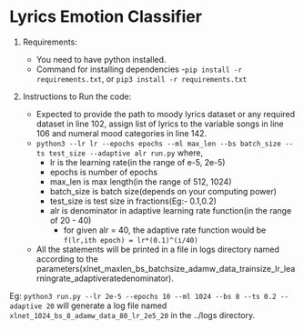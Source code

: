 # Lyrics Emotion Classifier
1. Requirements:
    - You need to have python installed.
    - Command for installing dependencies
        -`pip install -r requirements.txt`, or `pip3 install -r requirements.txt`

2. Instructions to Run the code:
    - Expected to provide the path to moody lyrics dataset or any required dataset in line 102, assign list of lyrics to the variable songs in line 106 and numeral mood categories in line 142. 
    - `python3 --lr lr --epochs epochs --ml max_len --bs batch_size --ts test_size --adaptive alr run.py`
    where,
        - lr is the learning rate(in the range of e-5, 2e-5) 
        - epochs is number of epochs
        - max_len is max length(in the range of 512, 1024)
        - batch_size is batch size(depends on your computing power)
        - test_size is test size in fractions(Eg:- 0.1,0.2)
        - alr is denominator in adaptive learning rate function(in the range of 20 - 40)
            - for given alr = 40, the adaptive rate function would be `f(lr,ith epoch) = lr*(0.1)^(i/40)`
    - All the statements will be printed in a file in logs directory named according to the parameters(xlnet_maxlen_bs_batchsize_adamw_data_trainsize_lr_learningrate_adaptiveratedenominator).

Eg: `python3 run.py --lr 2e-5 --epochs 10 --ml 1024 --bs 8 --ts 0.2 --adaptive 20`
will generate a log file named `xlnet_1024_bs_8_adamw_data_80_lr_2e5_20` in the ../logs directory.
